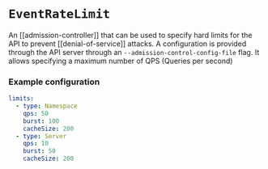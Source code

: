 # `EventRateLimit`
An [[admission-controller]] that can be used to specify hard limits for the API to prevent [[denial-of-service]] attacks. A configuration is provided through the API server through an `--admission-control-config-file` flag. It allows specifying a maximum number of QPS (Queries per second)

### Example configuration
```yaml
limits:
  - type: Namespace
    qps: 50
    burst: 100
    cacheSize: 200
  - type: Server
    qps: 10
    burst: 50
    cacheSize: 200
```
